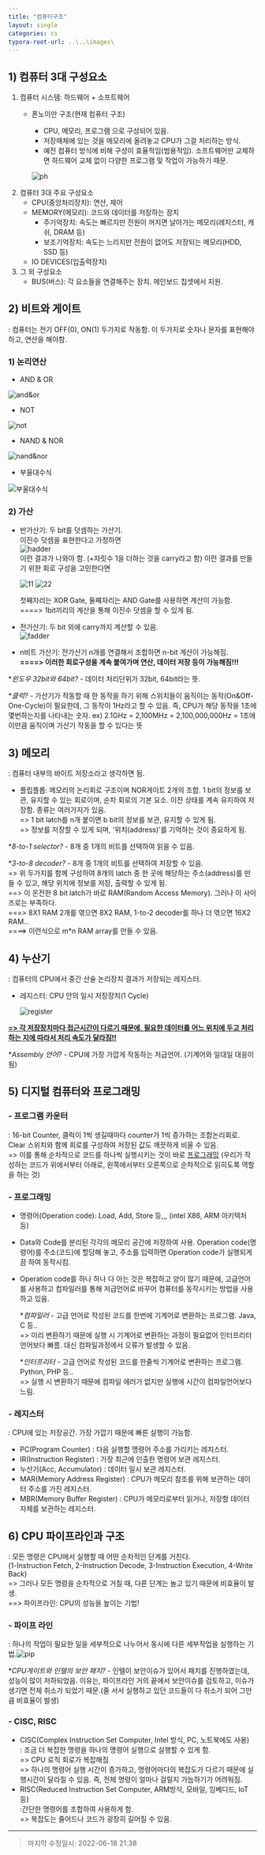 ```yaml
---
title: "컴퓨터구조"
layout: single
categories: cs
typora-root-url: ..\..\images\
---
```


## 1)  컴퓨터 3대 구성요소

1) 컴퓨터 시스템: 하드웨어 + 소프트웨어

   - 폰노이만 구조(현재 컴퓨터 구조)

     - CPU, 메모리, 프로그램 으로 구성되어 있음.
     - 저장매체에 있는 것을 메모리에 올려놓고 CPU가 그걸 처리하는 방식.
     - 예전 컴퓨터 방식에 비해 구성이 효율적임(범용적임). 소프트웨어만 교체하면 하드웨어 교체 없이 다양한 프로그램 및 작업이 가능하기 때문.

     ![ph](..\..\images\ph.png)

2. 컴퓨터 3대 주요 구성요소
   - CPU(중앙처리장치): 연산, 제어
   - MEMORY(메모리): 코드와 데이터를 저장하는 장치
     - 주기억장치: 속도는 빠르지만 전원이 꺼지면 날아가는 메모리(레지스터, 캐쉬, DRAM 등)
     - 보조기억장치: 속도는 느리지만 전원이 없어도 저장되는 메모리(HDD, SSD 등)
   - IO DEVICES(입출력장치)
3. 그 외 구성요소
   - BUS(버스): 각 요소들을 연결해주는 장치. 메인보드 칩셋에서 지원.



## 2) 비트와 게이트

: 컴퓨터는 전기 OFF(0), ON(1) 두가지로 작동함. 이 두가지로 숫자나 문자를 표현해야 하고, 연산을 해야함.

### 1) 논리연산

- AND & OR

![and&or](..\..\images\and&or.PNG)

- NOT

![not](..\..\images\not.PNG)

- NAND & NOR

![nand&nor](..\..\images\nand&nor.PNG)

- 부울대수식

![부울대수식](..\..\images\부울대수식.png)

### 2) 가산

- 반가산기: 두 bit를 덧셈하는 가산기. <br>이진수 덧셈을 표현한다고 가정하면<br> ![hadder](..\..\images\hadder.PNG) <br>이런 결과가 나와야 함. (+자릿수 1을 더하는 것을 carry라고 함) 이런 결과를 만들기 위한 회로 구성을 고민한다면

  ![11](..\..\images\11.PNG) ![22](..\..\images\22.PNG)

  첫째자리는 XOR Gate, 둘째자리는 AND Gate를 사용하면 계산이 가능함. <br>====> 1bit끼리의 계산을 통해 이진수 덧셈을 할 수 있게 됨.<br>

- 전가산기: 두 bit 외에 carry까지 계산할 수 있음.<br>![fadder](..\..\images\fadder.png)<br>

- n비트 가산기: 전가산기 n개를 연결해서 조합하면 n-bit 계산이 가능해짐.<br>**====> 이러한 회로구성을 계속 붙여가며 연산, 데이터 저장 등이 가능해짐!!!**

**윈도우 32bit와 64bit?* - 데이터 처리단위가 32bit, 64bit라는 뜻.

**클럭?* - 가산기가 작동할 때 한 동작을 하기 위해 스위치들이 움직이는 동작(On&Off-One-Cycle)이 필요한데, 그 동작이 1Hz라고 할 수 있음. 즉, CPU가 해당 동작을 1초에 몇번하는지를 나타내는 숫자. ex) 2.1GHz = 2,100MHz = 2,100,000,000Hz = 1초에 이만큼 움직이며 가산기 작동을 할 수 있다는 뜻



## 3) 메모리

: 컴퓨터 내부의 바이트 저장소라고 생각하면 됨.

- 플립플롭: 메모리의 논리회로 구조이며 NOR게이트 2개의 조합. 1 bit의 정보를 보관, 유지할 수 있는 회로이며, 순차 회로의 기본 요소. 이전 상태를 계속 유지하여 저장함. 종류는 여러가지가 있음. <br>=> 1 bit latch를 n개 붙이면 b bit의 정보를 보관, 유지할 수 있게 됨.<br>=> 정보를 저장할 수 있게 되며, '위치(address)'를 기억하는 것이 중요하게 됨.

**8-to-1 selector?* - 8개 중 1개의 비트를 선택하여 읽을 수 있음.

**3-to-8 decoder?* - 8개 중 1개의 비트를 선택하여 저장할 수 있음.<br>=> 위 두가지를 함께 구성하여 8개의 latch 중 한 곳에 해당하는 주소(address)를 만들 수 있고, 해당 위치에 정보를 저장, 출력할 수 있게 됨.<br>==> 이 온전한 8 bit latch가 바로 RAM(Random Access Memory). 그러나 이 사이즈로는 부족하다.<br>===> 8X1 RAM 2개를 엮으면 8X2 RAM, 1-to-2 decoder를 하나 더 엮으면 16X2 RAM...<br>====> 이런식으로 m*n RAM array를 만들 수 있음.



## 4) 누산기

: 컴퓨터의 CPU에서 중간 산술 논리장치 결과가 저장되는 레지스터.

- 레지스터: CPU 안의 일시 저장장치(1 Cycle)<br>

  ![register](..\..\images\register-165554697586511.PNG)

**<u>=> 각 저장장치마다 접근시간이 다르기 때문에, 필요한 데이터를 어느 위치에 두고 처리하는 지에 따라서 처리 속도가 달라짐!!</u>**

**Assembly 언어?* - CPU에 가장 가깝게 작동하는 저급언어. (기계어와 일대일 대응이 됨)



## 5) 디지털 컴퓨터와 프로그래밍

### - 프로그램 카운터

: 16-bit Counter, 클럭이 1씩 생길때마다 counter가 1씩 증가하는 조합논리회로.<br>Clear 스위치와 함께 회로를 구성하여 저장된 값도 깨끗하게 비울 수 있음.<br>=> 이를 통해 순차적으로 코드를 하나씩 실행시키는 것이 바로 <u>프로그래밍</u> (우리가 작성하는 코드가 위에서부터 아래로, 왼쪽에서부터 오른쪽으로 순차적으로 읽히도록 역할을 하는 것)

### - 프로그래밍

- 명령어(Operation code): Load, Add, Store 등,,, (intel X86, ARM 아키텍처 등)

- Data와 Code를 분리된 각각의 메모리 공간에 저장하여 사용. Operation code(명령어)를 주소(코드)에 할당해 놓고, 주소를 입력하면 Operation code가 실행되게끔 하여 동작시킴.

- Operation code를 하나 하나 다 아는 것은 복잡하고 양이 많기 때문에, 고급언어를 사용하고 컴파일러를 통해 저급언어로 바꾸어 컴퓨터를 동작시키는 방법을 사용하고 있음.

  **컴파일러* - 고급 언어로 작성된 코드를 한번에 기계어로 변환하는 프로그램. Java, C 등..<br>=> 미리 변환하기 때문에 실행 시 기계어로 변환하는 과정이 필요없어 인터프리터 언어보다 빠름. 대신 컴파일과정에서 오류가 발생할 수 있음.

  **인터프리터* - 고급 언어로 작성된 코드를 한줄씩 기계어로 변환하는 프로그램. Python, PHP 등..<br>=> 실행 시 변환하기 때문에 컴파일 에러가 없지만 실행에 시간이 컴파일언어보다 느림.

### - 레지스터

: CPU에 있는 저장공간. 가장 가깝기 때문에 빠른 실행이 가능함.

- PC(Program Counter) : 다음 실행할 명령어 주소를 가리키는 레지스터.
- IR(Instruction Register) : 가장 최근에 인출한 명령어 보관 레지스터.
- 누산기(Acc, Accumulator) : 데이터 일시 보관 레지스터.
- MAR(Memory Address Register) : CPU가 메모리 참조를 위해 보관하는 데이터 주소를 가진 레지스터.
- MBR(Memory Buffer Register) : CPU가 메모리로부터 읽거나, 저장할 데이터 자체를 보관하는 레지스터.



## 6) CPU 파이프라인과 구조

: 모든 명령은 CPU에서 실행할 때 어떤 순차적인 단계를 거친다.<br>(1-Instruction Fetch, 2-Instruction Decode, 3-Instruction Execution, 4-Write Back)<br>=> 그러나 모든 명령을 순차적으로 거칠 때, 다른 단계는 놀고 있기 때문에 비효율이 발생. <br>==> 파이프라인: CPU의 성능을 높이는 기법!

### - 파이프 라인

: 하나의 작업이 필요한 일을 세부적으로 나누어서 동시에 다른 세부작업을 실행하는 기법.![pip](..\..\images\pip.PNG)

**CPU게이트와 인텔의 보안 패치?* - 인텔이 보안이슈가 있어서 패치를 진행하였는데, 성능이 많이 저하되었음. 이유는, 파이프라인 거의 끝에서 보안이슈를 검토하고, 이슈가 생기면 전체 취소가 되었기 때문.(줄 서서 실행하고 있던 코드들이 다 취소가 되어 그만큼 비효율이 발생)

### - CISC, RISC

- CISC(Complex Instruction Set Computer, Intel 방식, PC, 노트북에도 사용)<br>: 조금 더 복잡한 명령을 하나의 명령어 실행으로 실행할 수 있게 함. <br>=> CPU 로직 회로가 복잡해짐<br>=> 하나의 명령어 실행 시간이 증가하고, 명령어마다의 복잡도가 다르기 때문에 실행시간이 달라질 수 있음. 즉, 전체 명령이 얼마나 걸릴지 가늠하기가 어려워짐.
- RISC(Reduced Instruction Set Computer, ARM방식, 모바일, 임베디드, IoT 등)<br>:간단한 명령어를 조합하여 사용하게 함.<br>=> 복잡도는 줄어드나 코드가 굉장히 길어질 수 있음.

------

> 마지막 수정일시: 2022-06-18 21:38